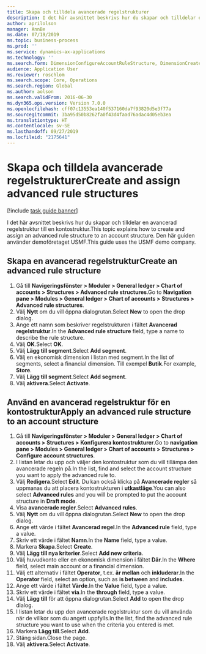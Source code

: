 ```yaml
---
title: Skapa och tilldela avancerade regelstrukturer
description: I det här avsnittet beskrivs hur du skapar och tilldelar en avancerad regelstruktur till en kontostruktur.
author: aprilolson
manager: AnnBe
ms.date: 07/19/2019
ms.topic: business-process
ms.prod: ''
ms.service: dynamics-ax-applications
ms.technology: ''
ms.search.form: DimensionConfigureAccountRuleStructure, DimensionCreateAccountRuleStructure, DimensionHierarchyAddLevel, DimensionHierarchyConstraintActivate, DimensionConfigureAccountStructure, DimensionConfigureAccountRule, DimensionCreateAccountRule, DimensionSelectAccountRuleStructure
audience: Application User
ms.reviewer: roschlom
ms.search.scope: Core, Operations
ms.search.region: Global
ms.author: aolson
ms.search.validFrom: 2016-06-30
ms.dyn365.ops.version: Version 7.0.0
ms.openlocfilehash: cff07c13553ea140f537160da7f93820d5e3f77a
ms.sourcegitcommit: 3ba95d50b8262fa0f43d4faad76adac4d05eb3ea
ms.translationtype: HT
ms.contentlocale: sv-SE
ms.lasthandoff: 09/27/2019
ms.locfileid: "2175641"
---
```

# <a name="create-and-assign-advanced-rule-structures"></a><span data-ttu-id="30d8e-103">Skapa och tilldela avancerade regelstrukturer</span><span class="sxs-lookup"><span data-stu-id="30d8e-103">Create and assign advanced rule structures</span></span>

[!include [task guide banner](../../includes/task-guide-banner.md)]

<span data-ttu-id="30d8e-104">I det här avsnittet beskrivs hur du skapar och tilldelar en avancerad regelstruktur till en kontostruktur.</span><span class="sxs-lookup"><span data-stu-id="30d8e-104">This topic explains how to create and assign an advanced rule structure to an account structure.</span></span> <span data-ttu-id="30d8e-105">Den här guiden använder demoföretaget USMF.</span><span class="sxs-lookup"><span data-stu-id="30d8e-105">This guide uses the USMF demo company.</span></span>

## <a name="create-an-advanced-rule-structure"></a><span data-ttu-id="30d8e-106">Skapa en avancerad regelstruktur</span><span class="sxs-lookup"><span data-stu-id="30d8e-106">Create an advanced rule structure</span></span>
1. <span data-ttu-id="30d8e-107">Gå till **Navigeringsfönster > Moduler > General ledger > Chart of accounts > Structures > Advanced rule structures**.</span><span class="sxs-lookup"><span data-stu-id="30d8e-107">Go to **Navigation pane > Modules > General ledger > Chart of accounts > Structures > Advanced rule structures**.</span></span>
2. <span data-ttu-id="30d8e-108">Välj **Nytt** om du vill öppna dialogrutan.</span><span class="sxs-lookup"><span data-stu-id="30d8e-108">Select **New** to open the drop dialog.</span></span>
3. <span data-ttu-id="30d8e-109">Ange ett namn som beskriver regelstrukturen i fältet **Avancerad regelstruktur**.</span><span class="sxs-lookup"><span data-stu-id="30d8e-109">In the **Advanced rule structure** field, type a name to describe the rule structure.</span></span>
4. <span data-ttu-id="30d8e-110">Välj **OK**.</span><span class="sxs-lookup"><span data-stu-id="30d8e-110">Select **OK**.</span></span>
5. <span data-ttu-id="30d8e-111">Välj **Lägg till segment**.</span><span class="sxs-lookup"><span data-stu-id="30d8e-111">Select **Add segment**.</span></span>
6. <span data-ttu-id="30d8e-112">Välj en ekonomisk dimension i listan med segment.</span><span class="sxs-lookup"><span data-stu-id="30d8e-112">In the list of segments, select a financial dimension.</span></span> <span data-ttu-id="30d8e-113">Till exempel **Butik**.</span><span class="sxs-lookup"><span data-stu-id="30d8e-113">For example, **Store**.</span></span>  
7. <span data-ttu-id="30d8e-114">Välj **Lägg till segment**.</span><span class="sxs-lookup"><span data-stu-id="30d8e-114">Select **Add segment**.</span></span>
8. <span data-ttu-id="30d8e-115">Välj **aktivera**.</span><span class="sxs-lookup"><span data-stu-id="30d8e-115">Select **Activate**.</span></span>

## <a name="apply-an-advanced-rule-structure-to-an-account-structure"></a><span data-ttu-id="30d8e-116">Använd en avancerad regelstruktur för en kontostruktur</span><span class="sxs-lookup"><span data-stu-id="30d8e-116">Apply an advanced rule structure to an account structure</span></span>
1. <span data-ttu-id="30d8e-117">Gå till **Navigeringsfönster > Moduler > General ledger > Chart of accounts > Structures > Konfigurera kontostrukturer**.</span><span class="sxs-lookup"><span data-stu-id="30d8e-117">Go to **navigation pane > Modules > General ledger > Chart of accounts > Structures > Configure account structures**.</span></span>
2. <span data-ttu-id="30d8e-118">I listan letar du upp och väljer den kontostruktur som du vill tillämpa den avancerade regeln på.</span><span class="sxs-lookup"><span data-stu-id="30d8e-118">In the list, find and select the account structure you want to apply the advanced rule to.</span></span>
3. <span data-ttu-id="30d8e-119">Välj **Redigera**.</span><span class="sxs-lookup"><span data-stu-id="30d8e-119">Select **Edit**.</span></span> <span data-ttu-id="30d8e-120">Du kan också klicka på **Avancerade regler** så uppmanas du att placera kontostrukturen i **utkastläge**.</span><span class="sxs-lookup"><span data-stu-id="30d8e-120">You can also select **Advanced rules** and you will be prompted to put the account structure in **Draft mode**.</span></span>  
4. <span data-ttu-id="30d8e-121">Visa **avancerade regler**.</span><span class="sxs-lookup"><span data-stu-id="30d8e-121">Select **Advanced rules**.</span></span>
5. <span data-ttu-id="30d8e-122">Välj **Nytt** om du vill öppna dialogrutan.</span><span class="sxs-lookup"><span data-stu-id="30d8e-122">Select **New** to open the drop dialog.</span></span>
6. <span data-ttu-id="30d8e-123">Ange ett värde i fältet **Avancerad regel**.</span><span class="sxs-lookup"><span data-stu-id="30d8e-123">In the **Advanced rule** field, type a value.</span></span>
7. <span data-ttu-id="30d8e-124">Skriv ett värde i fältet **Namn**.</span><span class="sxs-lookup"><span data-stu-id="30d8e-124">In the **Name** field, type a value.</span></span>
8. <span data-ttu-id="30d8e-125">Markera **Skapa**.</span><span class="sxs-lookup"><span data-stu-id="30d8e-125">Select **Create**.</span></span>
9. <span data-ttu-id="30d8e-126">Välj **Lägg till nya kriterier**.</span><span class="sxs-lookup"><span data-stu-id="30d8e-126">Select **Add new criteria**.</span></span>
10. <span data-ttu-id="30d8e-127">Välj huvudkonto eller en ekonomisk dimension i fältet **Där**.</span><span class="sxs-lookup"><span data-stu-id="30d8e-127">In the **Where** field, select main account or a financial dimension.</span></span>
11. <span data-ttu-id="30d8e-128">Välj ett alternativ i fältet **Operator**, t.ex. **är mellan** och **inkluderar**.</span><span class="sxs-lookup"><span data-stu-id="30d8e-128">In the **Operator** field, select an option, such as **is between** and **includes**.</span></span>
12. <span data-ttu-id="30d8e-129">Ange ett värde i fältet **Värde**.</span><span class="sxs-lookup"><span data-stu-id="30d8e-129">In the **Value** field, type a value.</span></span>
13. <span data-ttu-id="30d8e-130">Skriv ett värde i fältet **via**.</span><span class="sxs-lookup"><span data-stu-id="30d8e-130">In the **through** field, type a value.</span></span>
14. <span data-ttu-id="30d8e-131">Välj **Lägg till** för att öppna dialogrutan.</span><span class="sxs-lookup"><span data-stu-id="30d8e-131">Select **Add** to open the drop dialog.</span></span>
15. <span data-ttu-id="30d8e-132">I listan letar du upp den avancerade regelstruktur som du vill använda när de villkor som du angett uppfylls.</span><span class="sxs-lookup"><span data-stu-id="30d8e-132">In the list, find the advanced rule structure you want to use when the criteria you entered is met.</span></span>
16. <span data-ttu-id="30d8e-133">Markera **Lägg till**.</span><span class="sxs-lookup"><span data-stu-id="30d8e-133">Select **Add**.</span></span>
17. <span data-ttu-id="30d8e-134">Stäng sidan.</span><span class="sxs-lookup"><span data-stu-id="30d8e-134">Close the page.</span></span>
18. <span data-ttu-id="30d8e-135">Välj **aktivera**.</span><span class="sxs-lookup"><span data-stu-id="30d8e-135">Select **Activate**.</span></span>


